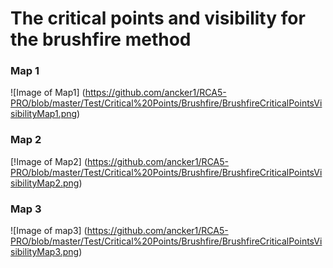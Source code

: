 # The critical points and visibility for the brushfire method

### Map 1

![Image of Map1]
(https://github.com/ancker1/RCA5-PRO/blob/master/Test/Critical%20Points/Brushfire/BrushfireCriticalPointsVisibilityMap1.png)

### Map 2

[!Image of Map2]
(https://github.com/ancker1/RCA5-PRO/blob/master/Test/Critical%20Points/Brushfire/BrushfireCriticalPointsVisibilityMap2.png)

### Map 3

![Image of map3]
(https://github.com/ancker1/RCA5-PRO/blob/master/Test/Critical%20Points/Brushfire/BrushfireCriticalPointsVisibilityMap3.png)
